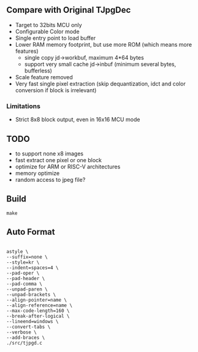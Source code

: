 

## Compare with Original TJpgDec

- Target to 32bits MCU only
- Configurable Color mode
- Single entry point to load buffer
- Lower RAM memory footprint, but use more ROM (which means more features)
    - single copy jd->workbuf, maximum 4*64 bytes
    - support very small cache jd->inbuf (minimum several bytes, bufferless)
- Scale feature removed
- Very fast single pixel extraction (skip dequantization, idct and color conversion if block is irrelevant)

### Limitations

- Strict 8x8 block output, even in 16x16 MCU mode


## TODO

- to support none x8 images
- fast extract one pixel or one block
- optimize for ARM or RISC-V architectures
- memory optimize
- random access to jpeg file?

## Build


```
make
```


## Auto Format

```

astyle \
--suffix=none \
--style=kr \
--indent=spaces=4 \
--pad-oper \
--pad-header \
--pad-comma \
--unpad-paren \
--unpad-brackets \
--align-pointer=name \
--align-reference=name \
--max-code-length=160 \
--break-after-logical \
--lineend=windows \
--convert-tabs \
--verbose \
--add-braces \
./src/tjpgd.c
```
